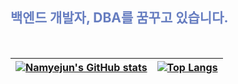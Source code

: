 ## <span style="color:#667DC0"> **백엔드 개발자, DBA를 꿈꾸고 있습니다.** </span>
<br>

| [![Namyejun's GitHub stats](https://github-readme-stats.vercel.app/api?username=Namyejun&show_icons=true&theme=discord_old_blurple)](https://github.com/anuraghazra/github-readme-stats) | [![Top Langs](https://github-readme-stats.vercel.app/api/top-langs/?username=Namyejun&theme=discord_old_blurple&layout=compact&hide=HTML,TeX,Jupyter-Notebook)](https://github.com/anuraghazra/github-readme-stats) |
|:---:|:---:|
